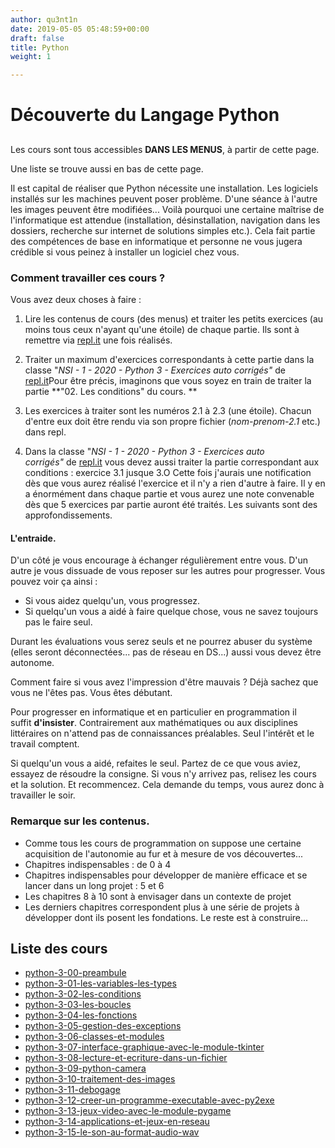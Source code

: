 ```yaml
---
author: qu3nt1n
date: 2019-05-05 05:48:59+00:00
draft: false
title: Python
weight: 1

---
```


# Découverte du Langage Python




##


Les cours sont tous accessibles **DANS LES MENUS**, à partir de cette page.

Une liste se trouve aussi en bas de cette page.

Il est capital de réaliser que Python nécessite une installation. Les logiciels installés sur les machines peuvent poser problème. D'une séance à l'autre les images peuvent être modifiées... Voilà pourquoi une certaine maîtrise de l'informatique est attendue (installation, désinstallation, navigation dans les dossiers, recherche sur internet de solutions simples etc.). Cela fait partie des compétences de base en informatique et personne ne vous jugera crédible si vous peinez à installer un logiciel chez vous.


### Comment travailler ces cours ?


Vous avez deux choses à faire :



1. Lire les contenus de cours (des menus) et traiter les petits exercices (au moins tous ceux n'ayant qu'une étoile) de chaque partie. Ils sont à remettre via [repl.it](https://repl.it) une fois réalisés.
2. Traiter un maximum d'exercices correspondants à cette partie dans la classe "_NSI - 1 - 2020 - Python 3 - Exercices auto corrigés"_ de [repl.it](https://repl.it)Pour être précis, imaginons que vous soyez en train de traiter la partie **"02. Les conditions" du cours. **

1. Les exercices à traiter sont les numéros 2.1 à 2.3 (une étoile). Chacun d'entre eux doit être rendu via son propre fichier (_nom-prenom-2.1_ etc.) dans repl.
2. Dans la classe "_NSI - 1 - 2020 - Python 3 - Exercices auto corrigés"_ de [repl.it](https://repl.it) vous devez aussi traiter la partie correspondant aux conditions : exercice 3.1 jusque 3.O
Cette fois j'aurais une notification dès que vous aurez réalisé l'exercice et il n'y a rien d'autre à faire.
Il y en a énormément dans chaque partie et vous aurez une note convenable dès que 5 exercices par partie auront été traités. Les suivants sont des approfondissements.





#### L'entraide.


D'un côté je vous encourage à échanger régulièrement entre vous. D'un autre je vous dissuade de vous reposer sur les autres pour progresser. Vous pouvez voir ça ainsi :



* Si vous aidez quelqu'un, vous progressez.
* Si quelqu'un vous a aidé à faire quelque chose, vous ne savez toujours pas le faire seul.

Durant les évaluations vous serez seuls et ne pourrez abuser du système (elles seront déconnectées... pas de réseau en DS...) aussi vous devez être autonome.

Comment faire si vous avez l'impression d'être mauvais ? Déjà sachez que vous ne l'êtes pas. Vous êtes débutant.

Pour progresser en informatique et en particulier en programmation il suffit **d'insister**. Contrairement aux mathématiques ou aux disciplines littéraires on n'attend pas de connaissances préalables. Seul l'intérêt et le travail comptent.

Si quelqu'un vous a aidé, refaites le seul. Partez de ce que vous aviez, essayez de résoudre la consigne. Si vous n'y arrivez pas, relisez les cours et la solution. Et recommencez. Cela demande du temps, vous aurez donc à travailler le soir.


### Remarque sur les contenus.





* Comme tous les cours de programmation on suppose une certaine acquisition de l'autonomie au fur et à mesure de vos découvertes...
* Chapitres indispensables : de 0 à 4
* Chapitres indispensables pour développer de manière efficace et se lancer dans un long projet : 5 et 6
* Les chapitres 8 à 10 sont à envisager dans un contexte de projet
* Les derniers chapitres correspondent plus à une série de projets à développer dont ils posent les fondations. Le reste est à construire...

## Liste des cours

* [python-3-00-preambule](/docs/nsi/cours-python/python-3-00-preambule)
* [python-3-01-les-variables-les-types](/docs/nsi/cours-python/python-3-01-les-variables-les-types)
* [python-3-02-les-conditions](/docs/nsi/cours-python/python-3-02-les-conditions)
* [python-3-03-les-boucles](/docs/nsi/cours-python/python-3-03-les-boucles)
* [python-3-04-les-fonctions](/docs/nsi/cours-python/python-3-04-les-fonctions)
* [python-3-05-gestion-des-exceptions](/docs/nsi/cours-python/python-3-05-gestion-des-exceptions)
* [python-3-06-classes-et-modules](/docs/nsi/cours-python/python-3-06-classes-et-modules)
* [python-3-07-interface-graphique-avec-le-module-tkinter](/docs/nsi/cours-python/python-3-07-interface-graphique-avec-le-module-tkinter)
* [python-3-08-lecture-et-ecriture-dans-un-fichier](/docs/nsi/cours-python/python-3-08-lecture-et-ecriture-dans-un-fichier)
* [python-3-09-python-camera](/docs/nsi/cours-python/python-3-09-python-camera)
* [python-3-10-traitement-des-images](/docs/nsi/cours-python/python-3-10-traitement-des-images)
* [python-3-11-debogage](/docs/nsi/cours-python/python-3-11-debogage)
* [python-3-12-creer-un-programme-executable-avec-py2exe](/docs/nsi/cours-python/python-3-12-creer-un-programme-executable-avec-py2exe)
* [python-3-13-jeux-video-avec-le-module-pygame](/docs/nsi/cours-python/python-3-13-jeux-video-avec-le-module-pygame)
* [python-3-14-applications-et-jeux-en-reseau](/docs/nsi/cours-python/python-3-14-applications-et-jeux-en-reseau)
* [python-3-15-le-son-au-format-audio-wav](/docs/nsi/cours-python/python-3-15-le-son-au-format-audio-wav)
